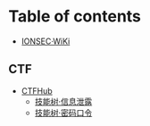 # Table of contents

* [IONSEC·WiKi](README.md)

## CTF

* [CTFHub](ctf/ctfhub/README.md)
  * [技能树·信息泄露](ctf/ctfhub/ji-neng-shu-xin-xi-xie-lu.md)
  * [技能树·密码口令](ctf/ctfhub/ji-neng-shu-mi-ma-kou-ling.md)

